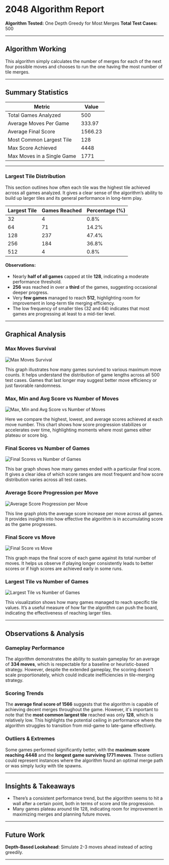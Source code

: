 # 2048 Algorithm Report  
**Algorithm Tested:** One Depth Greedy for  Most Merges 
**Total Test Cases:** 500  

---
## Algorithm Working 
This algorithm simply calculates the number of merges for each of the next four possible moves and chooses to run the one having the most number of tile merges.


---

## Summary Statistics

| Metric                         | Value      |
|-------------------------------|------------|
| Total Games Analyzed          | 500        |
| Average Moves Per Game        | 333.97     |
| Average Final Score           | 1566.23    |
| Most Common Largest Tile      | 128        |
| Max Score Achieved            | 4448       |
| Max Moves in a Single Game    | 1771       |

---

### Largest Tile Distribution

This section outlines how often each tile was the highest tile achieved across all games analyzed. It gives a clear sense of the algorithm’s ability to build up larger tiles and its general performance in long-term play.

| Largest Tile | Games Reached | Percentage (%) |
|--------------|----------------|----------------|
| 32           | 4              | 0.8%           |
| 64           | 71             | 14.2%          |
| 128          | 237            | 47.4%          |
| 256          | 184            | 36.8%          |
| 512          | 4              | 0.8%           |

#### Observations:
- Nearly **half of all games** capped at tile **128**, indicating a moderate performance threshold.
- **256** was reached in over a **third** of the games, suggesting occasional deeper progress.
- Very **few games** managed to reach **512**, highlighting room for improvement in long-term tile merging efficiency.
- The low frequency of smaller tiles (32 and 64) indicates that most games are progressing at least to a mid-tier level.





---
## Graphical Analysis

### Max Moves Survival
![Max Moves Survival](https://drive.google.com/uc?id=14DPFVuguuyorvHZ3bcehDa1ZirgYrFft)

This graph illustrates how many games survived to various maximum move counts. It helps understand the distribution of game lengths across all 500 test cases. Games that last longer may suggest better move efficiency or just favorable randomness.


### Max, Min and Avg Score vs Number of Moves
![Max, Min and Avg Score vs Number of Moves](https://drive.google.com/uc?id=17U-iIu1oaORT5A8Y-Srm-Vhuso8_jln5)

Here we compare the highest, lowest, and average scores achieved at each move number. This chart shows how score progression stabilizes or accelerates over time, highlighting moments where most games either plateau or score big.


### Final Scores vs Number of Games
![Final Scores vs Number of Games](https://drive.google.com/uc?id=1CYsTFXpg7hJTo8Vo-MCOQDo9Q_Fp4giK)

This bar graph shows how many games ended with a particular final score. It gives a clear idea of which score ranges are most frequent and how score distribution varies across all test cases.


### Average Score Progression per Move
![Average Score Progression per Move](https://drive.google.com/uc?id=1RRR0RI_-zBoLbMXlTb56t4zHCcimw_um)

This line graph plots the average score increase per move across all games. It provides insights into how effective the algorithm is in accumulating score as the game progresses.


### Final Score vs Move
![Final Score vs Move](https://drive.google.com/uc?id=1i3iulEh8EpvurnoLfpjb43gu63AkZfFd)

This graph maps the final score of each game against its total number of moves. It helps us observe if playing longer consistently leads to better scores or if high scores are achieved early in some runs.


### Largest Tile vs Number of Games
![Largest Tile vs Number of Games](https://drive.google.com/uc?id=1o9bxMzb3sQghHwK1ZeyP0Z4JyTEEbCMq)

This visualization shows how many games managed to reach specific tile values. It’s a useful measure of how far the algorithm can push the board, indicating the effectiveness of reaching larger tiles.


---

## Observations & Analysis

### Gameplay Performance
The algorithm demonstrates the ability to sustain gameplay for an average of **334 moves**, which is respectable for a baseline or heuristic-based strategy. However, despite the extended gameplay, the scoring doesn't scale proportionately, which could indicate inefficiencies in tile-merging strategy.

### Scoring Trends
The **average final score of 1566** suggests that the algorithm is capable of achieving decent merges throughout the game. However, it's important to note that the **most common largest tile** reached was only **128**, which is relatively low. This highlights the potential ceiling in performance where the algorithm struggles to transition from mid-game to late-game effectively.

### Outliers & Extremes
Some games performed significantly better, with the **maximum score reaching 4448** and the **longest game surviving 1771 moves**. These outliers could represent instances where the algorithm found an optimal merge path or was simply lucky with tile spawns.

---

## Insights & Takeaways

- There’s a consistent performance trend, but the algorithm seems to hit a wall after a certain point, both in terms of score and tile progression.
- Many games plateau around tile 128, indicating room for improvement in maximizing merges and planning future moves.

---

## Future Work


  **Depth-Based Lookahead**: Simulate 2-3 moves ahead instead of acting greedily.


---


